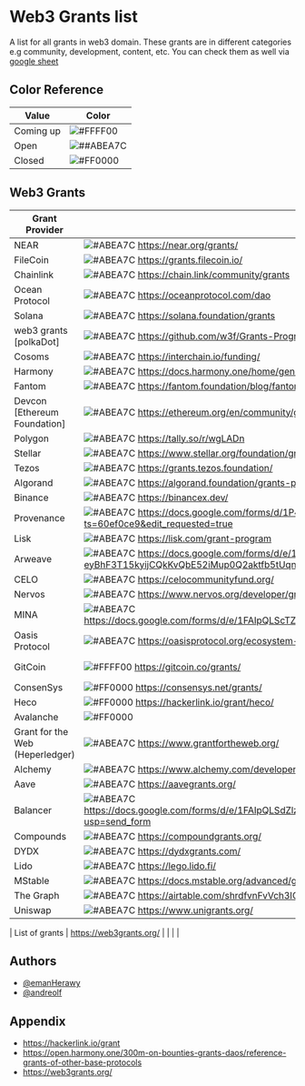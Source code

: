 
# Web3 Grants list

A list for all grants in web3 domain. These grants are in different categories e.g community, development, content, etc.
You can check them as well via [google sheet](https://docs.google.com/spreadsheets/d/1GL87k2zfW6HKiqtGHmq2t6Dsy1Q4X1_HzKH8p0fI58Y/edit?usp=sharing) 
## Color Reference

|    Value          | Color                                                                |
| ----------------- | ------------------------------------------------------------------ |
| Coming up | ![#FFFF00](https://via.placeholder.com/10/FFFF00?text=+)  |
| Open | ![##ABEA7C](https://via.placeholder.com/10/ABEA7C?text=+)  |
| Closed| ![#FF0000](https://via.placeholder.com/10/FF0000?text=+) |

## Web3 Grants 

| Grant Provider             | link                                                                |  category       |commnet            | extra links       |
| ----------------- | ------------------------------------------------------------------ | ------------------|------------------------|------------------|
| NEAR| ![#ABEA7C](https://via.placeholder.com/10/ABEA7C?text=+) https://near.org/grants/| |   |   |
| FileCoin| ![#ABEA7C](https://via.placeholder.com/10/ABEA7C?text=+) https://grants.filecoin.io/	| |   |   |
| Chainlink| ![#ABEA7C](https://via.placeholder.com/10/ABEA7C?text=+) https://chain.link/community/grants	| |   |   |
| Ocean Protocol| ![#ABEA7C](https://via.placeholder.com/10/ABEA7C?text=+) https://oceanprotocol.com/dao	| |   |   |
| Solana| ![#ABEA7C](https://via.placeholder.com/10/ABEA7C?text=+) https://solana.foundation/grants| |   |   |
| web3 grants [polkaDot]| ![#ABEA7C](https://via.placeholder.com/10/ABEA7C?text=+) https://github.com/w3f/Grants-Program/| |   |  https://web3.foundation/grants/	 |
| Cosoms| ![#ABEA7C](https://via.placeholder.com/10/ABEA7C?text=+) https://interchain.io/funding/	| |   |   |
| Harmony| ![#ABEA7C](https://via.placeholder.com/10/ABEA7C?text=+) 	https://docs.harmony.one/home/general/ecosystem/grants| |   |   |
| Fantom| ![#ABEA7C](https://via.placeholder.com/10/ABEA7C?text=+) https://fantom.foundation/blog/fantom-incentive-program-how-to-apply/| DeFi|   |   |
| Devcon [Ethereum Foundation]| ![#ABEA7C](https://via.placeholder.com/10/ABEA7C?text=+) https://ethereum.org/en/community/grants/| |   |   |
| Polygon| ![#ABEA7C](https://via.placeholder.com/10/ABEA7C?text=+) https://tally.so/r/wgLADn| |   | https://www.polygongrantshackathon.com/	  |
| Stellar| ![#ABEA7C](https://via.placeholder.com/10/ABEA7C?text=+) https://www.stellar.org/foundation/grants-and-funding| |   |   |
| Tezos| ![#ABEA7C](https://via.placeholder.com/10/ABEA7C?text=+) https://grants.tezos.foundation/| |   |   |
| Algorand| ![#ABEA7C](https://via.placeholder.com/10/ABEA7C?text=+) https://algorand.foundation/grants-program| |   |   |
| Binance | ![#ABEA7C](https://via.placeholder.com/10/ABEA7C?text=+) https://binancex.dev/	| |   |   |
| Provenance| ![#ABEA7C](https://via.placeholder.com/10/ABEA7C?text=+) https://docs.google.com/forms/d/1P4GPJ4EZk96SNO0-5yJtZvZmC9aoX39E1f3Man_8vJw/viewform?ts=60ef0ce9&edit_requested=true| |   |   		https://provenance.io/grants|
| Lisk| ![#ABEA7C](https://via.placeholder.com/10/ABEA7C?text=+) https://lisk.com/grant-program| |   |   |
| Arweave| ![#ABEA7C](https://via.placeholder.com/10/ABEA7C?text=+) 	https://docs.google.com/forms/d/e/1FAIpQLSdvS-eyBhF3T15kyijCQkKvQbE52iMup0Q2aktfb5tUqnNHhQ/viewform	| |   |   |
| CELO| ![#ABEA7C](https://via.placeholder.com/10/ABEA7C?text=+) https://celocommunityfund.org/| |   |  https://celo.org/community#fund	 |
| Nervos| ![#ABEA7C](https://via.placeholder.com/10/ABEA7C?text=+) https://www.nervos.org/developer/grants| Infrastructure |   |   |
| MINA| ![#ABEA7C](https://via.placeholder.com/10/ABEA7C?text=+)https://docs.google.com/forms/d/e/1FAIpQLScTZfddpuVj8R0psE27fMRTTHRFVIsdCvPYsqwrCGXsdflkDw/viewform	| |   |   |
| Oasis Protocol| ![#ABEA7C](https://via.placeholder.com/10/ABEA7C?text=+) https://oasisprotocol.org/ecosystem-grants| |   |   https://oasisfoundation.typeform.com/to/HtYql2aN?typeform-source=oasisprotocol.org|
| GitCoin| ![#FFFF00](https://via.placeholder.com/10/FFFF00?text=+) https://gitcoin.co/grants/| community dev |   |   |
| ConsenSys | ![#FF0000](https://via.placeholder.com/10/FF0000?text=+) 	https://consensys.net/grants/	 |    |   |  |
| Heco | ![#FF0000](https://via.placeholder.com/10/FF0000?text=+) 	https://hackerlink.io/grant/heco/	 |    |   |  |
| Avalanche | ![#FF0000](https://via.placeholder.com/10/FF0000?text=+) 	 	 |    |   |  |
| Grant for the Web (Heperledger) | ![#ABEA7C](https://via.placeholder.com/10/ABEA7C?text=+) 	 	https://www.grantfortheweb.org/		 |    |   |  |
| Alchemy | ![#ABEA7C](https://via.placeholder.com/10/ABEA7C?text=+) 	 	https://www.alchemy.com/developer-grant-program		 |    |   |  |
| Aave | ![#ABEA7C](https://via.placeholder.com/10/ABEA7C?text=+) 	 	https://aavegrants.org/		 |    |   |  |
| Balancer | ![#ABEA7C](https://via.placeholder.com/10/ABEA7C?text=+) 	 	https://docs.google.com/forms/d/e/1FAIpQLSdZlzvWPQxR4on3Rae0ySyWeCf2WzJWAmcPtGBBWKYoQ1im3g/viewform?usp=send_form		 |    |   |  |
| Compounds | ![#ABEA7C](https://via.placeholder.com/10/ABEA7C?text=+) 	 	https://compoundgrants.org/		 |    |   |  |
| DYDX | ![#ABEA7C](https://via.placeholder.com/10/ABEA7C?text=+) 	 	https://dydxgrants.com/		 |    |   |  |
| Lido | ![#ABEA7C](https://via.placeholder.com/10/ABEA7C?text=+) 	 	https://lego.lido.fi/		 |    |   |  |
| MStable | ![#ABEA7C](https://via.placeholder.com/10/ABEA7C?text=+) 	 	https://docs.mstable.org/advanced/grants-program		 |    |   |  |
| The Graph | ![#ABEA7C](https://via.placeholder.com/10/ABEA7C?text=+) 	 	https://airtable.com/shrdfvnFvVch3IOVm		 |    |   |  |
| Uniswap | ![#ABEA7C](https://via.placeholder.com/10/ABEA7C?text=+) 	 	https://www.unigrants.org/		 |    |   |  |

| List of grants | https://web3grants.org/	 	 	 |    |   |  |

## Authors

- [@emanHerawy](https://www.github.com/emanherawy)
- [@andreolf](https://www.github.com/andreolf)


## Appendix
 
- https://hackerlink.io/grant
- https://open.harmony.one/300m-on-bounties-grants-daos/reference-grants-of-other-base-protocols
- https://web3grants.org/
